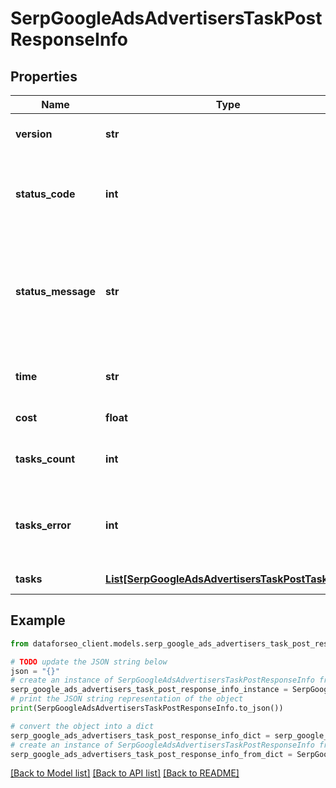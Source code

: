 # SerpGoogleAdsAdvertisersTaskPostResponseInfo


## Properties

Name | Type | Description | Notes
------------ | ------------- | ------------- | -------------
**version** | **str** | the current version of the API | [optional] 
**status_code** | **int** | general status code you can find the full list of the response codes here | [optional] 
**status_message** | **str** | general informational message you can find the full list of general informational messages here | [optional] 
**time** | **str** | total execution time, seconds | [optional] 
**cost** | **float** | total tasks cost, USD | [optional] 
**tasks_count** | **int** | the number of tasks in the tasks array | [optional] 
**tasks_error** | **int** | the number of tasks in the tasks array returned with an error | [optional] 
**tasks** | [**List[SerpGoogleAdsAdvertisersTaskPostTaskInfo]**](SerpGoogleAdsAdvertisersTaskPostTaskInfo.md) | array of tasks | [optional] 

## Example

```python
from dataforseo_client.models.serp_google_ads_advertisers_task_post_response_info import SerpGoogleAdsAdvertisersTaskPostResponseInfo

# TODO update the JSON string below
json = "{}"
# create an instance of SerpGoogleAdsAdvertisersTaskPostResponseInfo from a JSON string
serp_google_ads_advertisers_task_post_response_info_instance = SerpGoogleAdsAdvertisersTaskPostResponseInfo.from_json(json)
# print the JSON string representation of the object
print(SerpGoogleAdsAdvertisersTaskPostResponseInfo.to_json())

# convert the object into a dict
serp_google_ads_advertisers_task_post_response_info_dict = serp_google_ads_advertisers_task_post_response_info_instance.to_dict()
# create an instance of SerpGoogleAdsAdvertisersTaskPostResponseInfo from a dict
serp_google_ads_advertisers_task_post_response_info_from_dict = SerpGoogleAdsAdvertisersTaskPostResponseInfo.from_dict(serp_google_ads_advertisers_task_post_response_info_dict)
```
[[Back to Model list]](../README.md#documentation-for-models) [[Back to API list]](../README.md#documentation-for-api-endpoints) [[Back to README]](../README.md)



